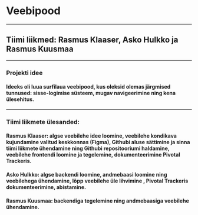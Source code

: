 <h1>Veebipood</h1>
<hr>
<h2>Tiimi liikmed: Rasmus Klaaser, Asko Hulkko ja Rasmus Kuusmaa</h2>
<hr>
<h3>Projekti idee</h3>
<h4>Ideeks oli luua surfilaua veebipood, kus oleksid olemas järgmised tunnused: sisse-logimise süsteem, mugav navigeerimine ning kena ülesehitus. </h4>
<hr>
<h3>Tiimi liikmete ülesanded:</h3>
<h4>Rasmus Klaaser: algse veebilehe idee loomine, veebilehe kondikava kujundamine valitud keskkonnas (Figma), Githubi aluse sättimine ja sinna tiimi liikmete ühendamine ning Githubi repositooriumi haldamine, veebilehe frontendi loomine ja tegelemine, dokumenteerimine Pivotal Trackeris. </h4>
<h4>Asko Hulkko: algse backendi loomine, andmebaasi loomine ning veebilehega ühendamine, lõpp veebilehe üle lihvimine , Pivotal Trackeris dokumenteerimine, abistamine. </h4>
<h4>Rasmus Kuusmaa: backendiga tegelemine ning andmebaasiga veebilehe ühendamine.</h4>
